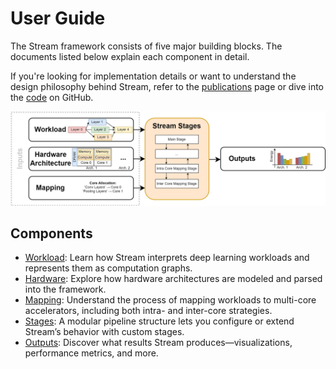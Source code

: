 # User Guide

The Stream framework consists of five major building blocks. The documents listed below explain each component in detail.

If you're looking for implementation details or want to understand the design philosophy behind Stream, refer to the [publications](publications.md) page or dive into the [code](https://github.com/KULeuven-MICAS/stream) on GitHub.

![User Guide Overview](images/user-guide-overview.jpg)

## Components

- [Workload](workload.md): Learn how Stream interprets deep learning workloads and represents them as computation graphs.
- [Hardware](hardware.md): Explore how hardware architectures are modeled and parsed into the framework.
- [Mapping](mapping.md): Understand the process of mapping workloads to multi-core accelerators, including both intra- and inter-core strategies.
- [Stages](stages.md): A modular pipeline structure lets you configure or extend Stream’s behavior with custom stages.
- [Outputs](outputs.md): Discover what results Stream produces—visualizations, performance metrics, and more.
